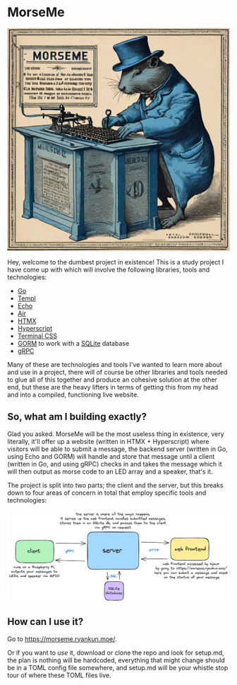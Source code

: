 # MorseMe

![MorseMe](mm.png "MorseMe")

Hey, welcome to the dumbest project in existence! This is a study project I have come up with which will involve the following libraries, tools and technologies:

- [Go](https://go.dev)
- [Templ](https://templ.guide)
- [Echo](https://echo.labstack.com)
- [Air](https://github.com/cosmtrek/air)
- [HTMX](https://htmx.org)
- [Hyperscript](https://hyperscript.org)
- [Terminal CSS](https://terminalcss.xyz)
- [GORM](https://gorm.io) to work with a [SQLite](https://www.sqlite.org/index.html) database
- [gRPC](https://grpc.io)

Many of these are technologies and tools I've wanted to learn more about and use in a project, there will of course be other libraries and tools needed to glue all of this together and produce an cohesive solution at the other end, but these are the heavy lifters in terms of getting this from my head and into a compiled, functioning live website.

## So, what am I building exactly?

Glad you asked. MorseMe will be the most useless thing in existence, very literally, it'll offer up a website (written in HTMX + Hyperscript) where visitors will be able to submit a message, the backend server (written in Go, using Echo and GORM) will handle and store that message until a client (written in Go, and using gRPC) checks in and takes the message which it will then output as morse code to an LED array and a speaker, that's it.

The project is split into two parts; the client and the server, but this breaks down to four areas of concern in total that employ specific tools and technologies:

![MorseMe Overview](overview.png "MorseMe Overview")

## How can I use it?

Go to https://morseme.ryankun.moe/.

Or if you want to *use* it, download or clone the repo and look for setup.md, the plan is nothing will be hardcoded, everything that might change should be in a TOML config file somewhere, and setup.md will be your whistle stop tour of where these TOML files live.